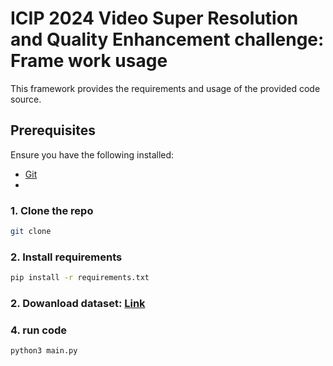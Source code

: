 

# ICIP 2024 Video Super Resolution and Quality Enhancement challenge: Frame work usage

This framework provides the requirements and usage of the provided code source.

## Prerequisites

Ensure you have the following installed:

- [Git](https://git-scm.com/)
- 

### 1. Clone the repo

```sh {"id":"01HND86D3N09PWF8M57NXAD3YG"}
git clone 
```

### 2. Install requirements

```sh {"id":"01HND8REK6R225BYQK7ZB7PTHW"}
pip install -r requirements.txt
```

### 2. Dowanload dataset: [Link](https://tiiuae-my.sharepoint.com/personal/ahmed_telili_tii_ae/_layouts/15/onedrive.aspx?id=%2Fpersonal%2Fahmed%5Ftelili%5Ftii%5Fae%2FDocuments%2F360VistaSR&ga=1)

### 4. run code

```sh {"id":"01HND86D3N09PWF8M57SBFCC4N"}
python3 main.py
```

